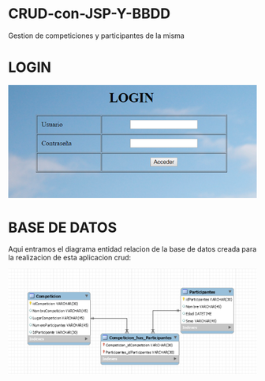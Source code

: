# CRUD-con-JSP-Y-BBDD

Gestion de competiciones y participantes de la misma

# LOGIN
   ![Login](https://github.com/fjcmolina/CRUD-con-JSP-Y-BBDD/blob/master/Imagenes/Login.PNG)

   

# BASE DE DATOS

   Aqui entramos el diagrama entidad relacion de la base de datos creada para la realizacion de esta
   aplicacion crud:
   
![Base de Datos](https://github.com/fjcmolina/CRUD-con-JSP-Y-BBDD/blob/master/Imagenes/basedatos.PNG)
